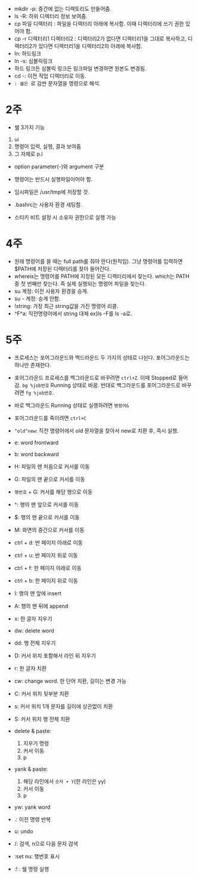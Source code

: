 - mkdir -p: 중간에 없는 디렉토리도 만들어줌.
- ls -R: 하위 디렉터리 정보 보여줌.
- cp 파일 디렉터리 : 파일을 디렉터리 아래에 복사함. 이때 디렉터리에 쓰기 권한 있어야 함.
- cp -r 디렉터리1 디렉터리2 : 디렉터리2가 없다면 디렉터리1을 그대로 복사하고, 디렉터리2가 있다면 디렉터리1을 디렉터리2의 아래에 복사함.
- ln: 하드링크
- ln -s: 심볼릭링크
- 하드 링크든 심볼릭 링크든 링크파일 변경하면 원본도 변경됨.
- cd -: 이전 작업 디렉터리로 이동.
- ``: 쉘은 ``로 감싼 문자열을 명령으로 해석.

# 2주
- 쉘 3가지 기능
1. ui
2. 명령어 입력, 실행, 결과 보여줌
3. 그 자체로 p.l

- option parameter(-)와 argument 구분

- 명령어는 반드시 실행파일이어야 함.

- 임시파일은 /usr/tmp에 저장할 것.

- .bashrc는 사용자 환경 세팅함.

- 스티키 비트 설정 시 소유자 권한으로 실행 가능

# 4주
- 원래 명령어를 쓸 때는 full path를 줘야 한다(원칙임). 그냥 명령어를 입력하면 $PATH에 저장된 디렉터리를 찾아 들어간다.
- whereis는 명령어를 PATH에 지정된 모든 디렉터리에서 찾는다. which는 PATH 중 첫 번째만 찾는다. 즉 실제 실행되는 명령어 파일을 찾는다.
- su 계정: 이전 사용자 환경을 승계.
- su - 계정: 승계 안함.
- !string: 가장 최근 string값을 가진 명령어 리콜.
- ^F^a: 직전명령어에서 string 대체 ex)ls -F를 ls -a로.

# 5주
- 프로세스는 포어그라운드와 백드라운드 두 가지의 상태로 나뉜다. 포어그라운드는 하나만 존재한다.
- 포어그라운드 프로세스를 백그라운드로 바꾸려면 `ctrl+Z`. 이때 Stopped로 들어감. `bg %job번호` Running 상태로 바꿈. 반대로 백그라운드를 포어그라운드로 바꾸려면 `fg %job번호`.
- 바로 백그라운드 Running 상태로 실행하려면 `명령어&`
- 포어그라운드를 죽이려면 `ctrl+C`
- `^old^new`: 직전 명령어에서 old 문자열을 찾아서 new로 치환 후, 즉시 실행.
- e: word frontward
- b: word backward
- H: 파일의 맨 처음으로 커서를 이동
- G: 파일의 맨 끝으로 커서를 이동
- `행번호` + G: 커서를 해당 행으로 이동
- ^: 행의 맨 앞으로 커서를 이동
- $: 행의 맨 끝으로 커서를 이동
- M: 화면의 중간으로 커서를 이동
- ctrl + d: 반 페이지 아래로 이동
- ctrl + u: 반 페이지 위로 이동
- ctrl + f: 한 페이지 아래로 이동
- ctrl + b: 한 페이지 위로 이동
- I: 행의 맨 앞에 insert
- A: 행의 맨 뒤에 append

- x: 한 글자 지우기
- dw: delete word
- dd: 행 전체 지우기
- D: 커서 위치 포함해서 라인 뒤 지우기

- r: 한 글자 치환
- cw: change word. 한 단어 치환, 길이는 변경 가능
- C: 커서 위치 뒷부분 치환
- s: 커서 위치 1개 문자를 길이에 상관없이 치환
- S: 커서 위치 행 전체 치환

- delete & paste: 
   1. 지우기 명령
   2. 커서 이동
   3. p

- yank & paste:
   1. 해당 라인에서 `숫자 + Y`(한 라인은 yy)
   2. 커서 이동
   3. p
- yw: yank word

- .: 이전 명령 반복
- u: undo

- /: 검색, n으로 다음 문자 검색

- :set nu: 행번호 표시

- :! : 쉘 명령 실행
